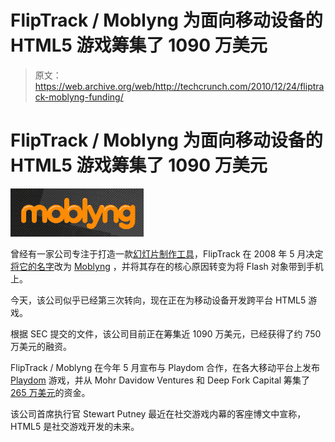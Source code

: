# FlipTrack / Moblyng 为面向移动设备的 HTML5 游戏筹集了 1090 万美元

> 原文：<https://web.archive.org/web/http://techcrunch.com/2010/12/24/fliptrack-moblyng-funding/>

# FlipTrack / Moblyng 为面向移动设备的 HTML5 游戏筹集了 1090 万美元

![](img/a058f05774410085ac0b259c815c008b.png)

曾经有一家公司专注于打造一款[幻灯片制作工具](https://web.archive.org/web/20230319051610/https://techcrunch.com/2006/11/15/fliptrack-a-more-sophisticated-slide-show-tool/)，FlipTrack 在 2008 年 5 月决定[将它的名字](https://web.archive.org/web/20230319051610/https://techcrunch.com/2008/05/21/fliptrack-changes-name-takes-flash-objects-mobile/)改为 [Moblyng](https://web.archive.org/web/20230319051610/http://www.crunchbase.com/company/moblyng) ，并将其存在的核心原因转变为将 Flash 对象带到手机上。

今天，该公司似乎已经第三次转向，现在正在为移动设备开发跨平台 HTML5 游戏。

根据 SEC 提交的文件，该公司目前正在筹集近 1090 万美元，已经获得了约 750 万美元的融资。

FlipTrack / Moblyng 在今年 5 月宣布与 Playdom 合作，在各大移动平台上发布 [Playdom](https://web.archive.org/web/20230319051610/http://www.crunchbase.com/company/playdom) 游戏，并从 Mohr Davidow Ventures 和 Deep Fork Capital 筹集了[265 万美元](https://web.archive.org/web/20230319051610/http://www.crunchbase.com/company/moblyng)的资金。

该公司首席执行官 Stewart Putney 最近在社交游戏内幕的客座博文中宣称，HTML5 是社交游戏开发的未来。